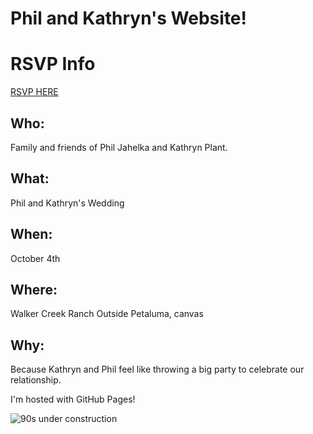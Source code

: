 # Phil and Kathryn's Website!


# RSVP Info
[RSVP HERE](https://docs.google.com/forms/d/e/1FAIpQLSdb4hoWW1RRWFUf0m6yEEGGmeJv6fUi9wsexoM-h6kjG1RO1Q/viewform?usp=header)


## Who:
Family and friends of Phil Jahelka and Kathryn Plant.
## What:
Phil and Kathryn's Wedding
## When:
October 4th
## Where:
Walker Creek Ranch Outside Petaluma, canvas
## Why:
Because Kathryn and Phil feel like throwing a big party to celebrate our relationship.


I'm hosted with GitHub Pages!

![90s under construction](/docs/assets/images/pikachu-construction.gif)
